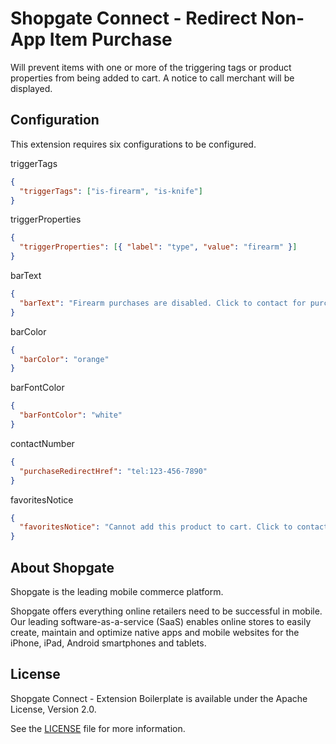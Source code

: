 # Shopgate Connect - Redirect Non-App Item Purchase

Will prevent items with one or more of the triggering tags or product properties from being added to cart. A notice to call merchant will be displayed.

## Configuration
This extension requires six configurations to be configured.

triggerTags
```json
{
  "triggerTags": ["is-firearm", "is-knife"]
}
```

triggerProperties
```json
{
  "triggerProperties": [{ "label": "type", "value": "firearm" }]
}
```

barText
```json
{
  "barText": "Firearm purchases are disabled. Click to contact for purchasing."
}
```

barColor
```json
{
  "barColor": "orange"
}
```

barFontColor
```json
{
  "barFontColor": "white"
}
```

contactNumber
```json
{
  "purchaseRedirectHref": "tel:123-456-7890"
}
```

favoritesNotice
```json
{
  "favoritesNotice": "Cannot add this product to cart. Click to contact merchant"
}
```

## About Shopgate

Shopgate is the leading mobile commerce platform.

Shopgate offers everything online retailers need to be successful in mobile. Our leading
software-as-a-service (SaaS) enables online stores to easily create, maintain and optimize native
apps and mobile websites for the iPhone, iPad, Android smartphones and tablets.

## License

Shopgate Connect - Extension Boilerplate is available under the Apache License, Version 2.0.

See the [LICENSE](./LICENSE) file for more information.
